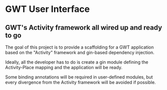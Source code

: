 GWT User Interface
==================

GWT's Activity framework all wired up and ready to go
-----------------------------------------------------

The goal of this project is to provide a scaffolding for a GWT application based on the "Activity" framework and gin-based dependency injection.

Ideally, all the developer has to do is create a gin module defining the Activity-Place mapping and the application will be ready. 

Some binding annotations will be required in user-defined modules, but every divergence from the Activity framework will be avoided if possible.
